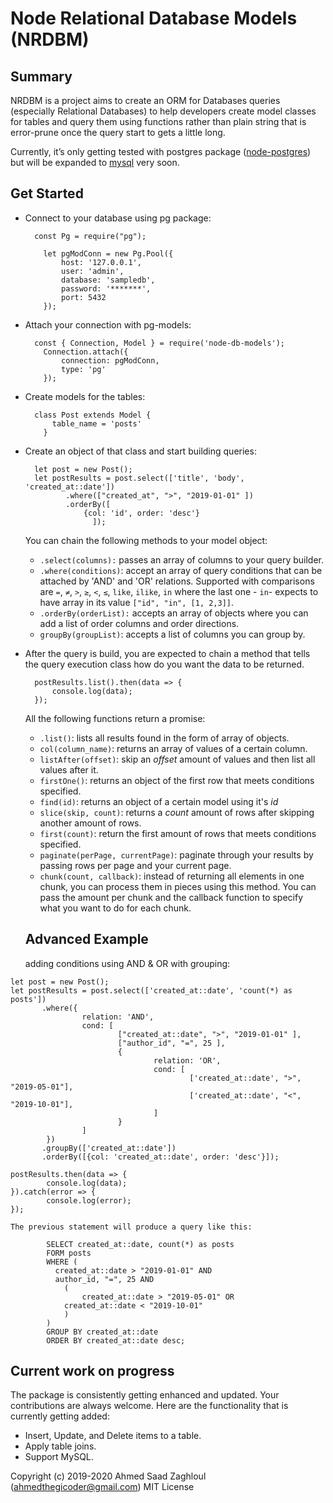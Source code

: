 # Node Relational Database Models (NRDBM)

## Summary

NRDBM is a project aims to create an ORM for Databases queries (especially Relational Databases) to help developers create model classes for tables and query them using functions rather than plain string that is error-prune once the query start to gets a little long.

Currently, it’s only getting tested with postgres package ([node-postgres](https://www.npmjs.com/package/pg)) but will be expanded to [mysql](https://www.npmjs.com/package/mysql) very soon.

## Get Started

- Connect to your database using pg package:

        const Pg = require("pg");
        
          let pgModConn = new Pg.Pool({
              host: '127.0.0.1',
              user: 'admin',
              database: 'sampledb',
              password: '*******',
              port: 5432
          });

- Attach your connection with pg-models:

        const { Connection, Model } = require('node-db-models');
          Connection.attach({
              connection: pgModConn,
              type: 'pg'
          });

- Create models for the tables:

        class Post extends Model {
            table_name = 'posts'
          }

- Create an object of that class and start building queries:

        let post = new Post();
        let postResults = post.select(['title', 'body', 'created_at::date'])
               .where(["created_at", ">", "2019-01-01" ])
               .orderBy([
                   {col: 'id', order: 'desc'}
                     ]);

    You can chain the following methods to your model object:

    - `.select(columns):` passes an array of columns to your query builder.
    - `.where(conditions)`: accept an array of query conditions that can be attached by 'AND' and 'OR' relations. Supported with comparisons are `=`, `≠`, `>`, `≥`, `<`, `≤`, `like`, `ilike`, `in` where the last one - `in`- expects to have array in its value `["id", "in", [1, 2,3]]`.
    - `.orderBy(orderList):` accepts an array of objects where you can add a list of order columns and order directions.
    - `groupBy(groupList)`: accepts a list of columns you can group by.
- After the query is build, you are expected to chain a method that tells the query execution class how do you want the data to be returned.

        postResults.list().then(data => {
            console.log(data);
        });

    All the following functions return a promise:

    - `.list()`: lists all results found in the form of array of objects.
    - `col(column_name)`: returns an array of values of a certain column.
    - `listAfter(offset)`: skip an *offset* amount of  values and then list all values after it.
    - `firstOne()`: returns an object of the first row that meets conditions specified.
    - `find(id)`: returns an object of a certain model using it's *id*
    - `slice(skip, count)`: returns a *count* amount of rows after skipping another amount of rows.
    - `first(count)`: return the first amount of rows that meets conditions specified.
    - `paginate(perPage, currentPage)`: paginate through your results by passing rows per page and your current page.
    - `chunk(count, callback)`: instead of returning all elements in one chunk, you can process them in pieces using this method. You can pass the amount per chunk and the callback function to specify what you want to do for each chunk.

    ## Advanced Example

    adding conditions using AND & OR with grouping:
```
let post = new Post();
let postResults = post.select(['created_at::date', 'count(*) as posts'])
       .where({
                relation: 'AND',
                cond: [
                        ["created_at::date", ">", "2019-01-01" ],
                        ["author_id", "=", 25 ],
                        {
                                relation: 'OR',
                                cond: [
                                        ['created_at::date', ">", "2019-05-01"],
                                        ['created_at::date', "<", "2019-10-01"],
                                ]
                        }
                ]
        })
       .groupBy(['created_at::date'])
       .orderBy([{col: 'created_at::date', order: 'desc'}]);
       
postResults.then(data => {
        console.log(data);
}).catch(error => {
        console.log(error);
});
```
    The previous statement will produce a query like this:
```
        SELECT created_at::date, count(*) as posts 
        FORM posts 
        WHERE (
          created_at::date > "2019-01-01" AND 
          author_id, "=", 25 AND
        	(
        		created_at::date > "2019-05-01" OR
            created_at::date < "2019-10-01"
        	)
        ) 
        GROUP BY created_at::date 
        ORDER BY created_at::date desc;
```

## Current work on progress

The package is consistently getting enhanced and updated. Your contributions are always welcome. Here are the functionality that is currently getting added:

- Insert, Update, and Delete items to a table.
- Apply table joins.
- Support MySQL.

Copyright (c) 2019-2020 Ahmed Saad Zaghloul (ahmedthegicoder@gmail.com) MIT License